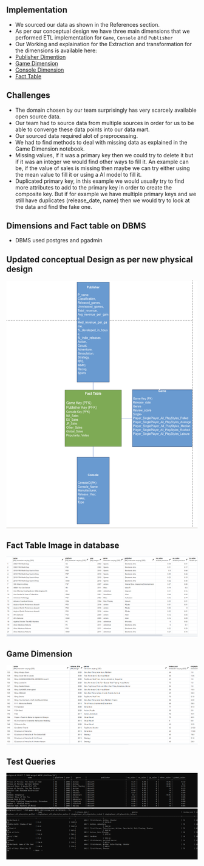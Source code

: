
## Implementation
- We sourced our data as shown in the References section.
- As per our conceptual design we have three main dimensions that we performed ETL implementation for `Game`, `Console` and `Publisher`
- Our Working and explaination for the Extraction and transformation for the dimensions is available here:
- [Publisher Dimention](https://github.com/maanuw/Fundamentals-of-Data-Science/blob/main/Physical-Design-Deliverable-2/transformation/Publisher.ipynb)
- [Game Dimension](https://github.com/maanuw/Fundamentals-of-Data-Science/blob/main/Physical-Design-Deliverable-2/transformation/game.ipynb)
- [Console Dimension](https://github.com/maanuw/Fundamentals-of-Data-Science/blob/main/Physical-Design-Deliverable-2/transformation/Console.ipynb)
- [Fact Table](https://github.com/maanuw/Fundamentals-of-Data-Science/blob/main/Physical-Design-Deliverable-2/transformation/Merge_to_FTable.ipynb)

## Challenges
- The domain chosen by our team surprisingly has very scarcely available open source data.
- Our team had to source data from multiple sources in order for us to be able to converge these data points into our data mart.
- Our sourced data required alot of preprocessing.
- We had to find methods to deal with missing data as explained in the Game Dimension notebook.
- Missing values, if it was a primary key then we could try to delete it but if it was an integer we would find other ways to fill it.
An example can be, if the value of sales is missing then maybe we can try either using the mean value to fill it or using a AI model to fill it.
- Duplicated primary key, in this example we would usually try to find more attributes to add to the primary key in order to create the composite key.
But if for example we have multiple primary keys and we still have duplicates (release_date, name) then we would try to look at the data and find the fake one.

## Dimensions and Fact table on DBMS
- DBMS used postgres and pgadmin

## Updated conceptual Design as per new physical design
![updated-model](../img/model.png)

## Fact Table Image in database
![fact-table](../img/fact_table.png)

## Game Dimension
![fact-table](../img/game.png)

## Test Queries
![fact-table](../img/sql_query.png)
![fact-table](../img/sql_query2.png)

